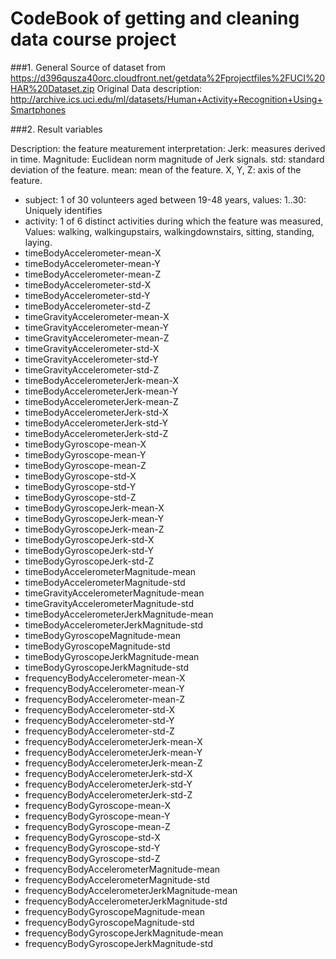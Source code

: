 CodeBook of getting and cleaning data course project
======================================================
###1. General
Source of dataset from https://d396qusza40orc.cloudfront.net/getdata%2Fprojectfiles%2FUCI%20HAR%20Dataset.zip 
Original Data description: http://archive.ics.uci.edu/ml/datasets/Human+Activity+Recognition+Using+Smartphones

###2. Result variables 

Description: the feature meaturement interpretation:
Jerk: measures derived in time.
Magnitude: Euclidean norm magnitude of Jerk signals.
std: standard deviation of the feature.
mean: mean of the feature.
X, Y, Z: axis of the feature.

 
* subject: 1 of 30 volunteers aged between 19-48 years, values: 1..30: Uniquely identifies 
* activity: 1 of 6 distinct activities during which the feature was measured, Values: walking, walkingupstairs, walkingdownstairs, sitting, standing, laying.  
* timeBodyAccelerometer-mean-X 
* timeBodyAccelerometer-mean-Y 
* timeBodyAccelerometer-mean-Z 
* timeBodyAccelerometer-std-X 
* timeBodyAccelerometer-std-Y 
* timeBodyAccelerometer-std-Z 
* timeGravityAccelerometer-mean-X 
* timeGravityAccelerometer-mean-Y 
* timeGravityAccelerometer-mean-Z 
* timeGravityAccelerometer-std-X 
* timeGravityAccelerometer-std-Y 
* timeGravityAccelerometer-std-Z 
* timeBodyAccelerometerJerk-mean-X 
* timeBodyAccelerometerJerk-mean-Y 
* timeBodyAccelerometerJerk-mean-Z 
* timeBodyAccelerometerJerk-std-X 
* timeBodyAccelerometerJerk-std-Y 
* timeBodyAccelerometerJerk-std-Z 
* timeBodyGyroscope-mean-X 
* timeBodyGyroscope-mean-Y 
* timeBodyGyroscope-mean-Z 
* timeBodyGyroscope-std-X 
* timeBodyGyroscope-std-Y 
* timeBodyGyroscope-std-Z 
* timeBodyGyroscopeJerk-mean-X 
* timeBodyGyroscopeJerk-mean-Y 
* timeBodyGyroscopeJerk-mean-Z 
* timeBodyGyroscopeJerk-std-X 
* timeBodyGyroscopeJerk-std-Y 
* timeBodyGyroscopeJerk-std-Z 
* timeBodyAccelerometerMagnitude-mean 
* timeBodyAccelerometerMagnitude-std 
* timeGravityAccelerometerMagnitude-mean 
* timeGravityAccelerometerMagnitude-std 
* timeBodyAccelerometerJerkMagnitude-mean 
* timeBodyAccelerometerJerkMagnitude-std 
* timeBodyGyroscopeMagnitude-mean 
* timeBodyGyroscopeMagnitude-std 
* timeBodyGyroscopeJerkMagnitude-mean 
* timeBodyGyroscopeJerkMagnitude-std 
* frequencyBodyAccelerometer-mean-X 
* frequencyBodyAccelerometer-mean-Y 
* frequencyBodyAccelerometer-mean-Z 
* frequencyBodyAccelerometer-std-X 
* frequencyBodyAccelerometer-std-Y 
* frequencyBodyAccelerometer-std-Z 
* frequencyBodyAccelerometerJerk-mean-X 
* frequencyBodyAccelerometerJerk-mean-Y 
* frequencyBodyAccelerometerJerk-mean-Z 
* frequencyBodyAccelerometerJerk-std-X 
* frequencyBodyAccelerometerJerk-std-Y 
* frequencyBodyAccelerometerJerk-std-Z 
* frequencyBodyGyroscope-mean-X 
* frequencyBodyGyroscope-mean-Y 
* frequencyBodyGyroscope-mean-Z 
* frequencyBodyGyroscope-std-X 
* frequencyBodyGyroscope-std-Y 
* frequencyBodyGyroscope-std-Z 
* frequencyBodyAccelerometerMagnitude-mean 
* frequencyBodyAccelerometerMagnitude-std 
* frequencyBodyAccelerometerJerkMagnitude-mean 
* frequencyBodyAccelerometerJerkMagnitude-std 
* frequencyBodyGyroscopeMagnitude-mean 
* frequencyBodyGyroscopeMagnitude-std 
* frequencyBodyGyroscopeJerkMagnitude-mean 
* frequencyBodyGyroscopeJerkMagnitude-std
